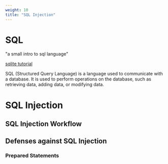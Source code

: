 ```yaml
---
weight: 10
title: "SQL Injection"
---
```


# SQL

"a small intro to sql language"

[sqlite tutorial](https://www.sqlitetutorial.net/)

SQL (Structured Query Language) is a language used to communicate with a database. It is used to perform operations on the database, such as retrieving data, adding data, or modifying data.

# SQL Injection

## SQL Injection Workflow

## Defenses against SQL Injection

### Prepared Statements
